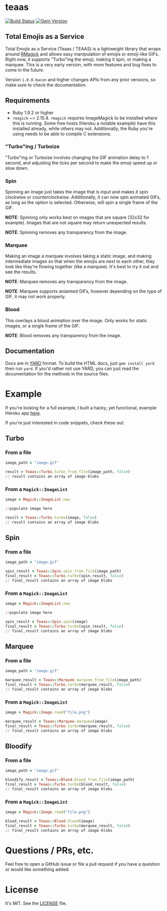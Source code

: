 # teaas
[![Build Status](https://travis-ci.org/wjr1985/teaas.svg?branch=master)](https://travis-ci.org/wjr1985/teaas) [![Gem Version](https://badge.fury.io/rb/teaas.svg)](https://badge.fury.io/rb/teaas)
## Total Emojis as a Service

Total Emojis as a Service (Teaas / TEAAS) is a lightweight library that wraps around [RMagick](https://github.com/rmagick/rmagick) and allows easy manipulation of emojis or emoji-like GIFs. Right now, it supports "Turbo"ing the emoji, making it spin, or making a marquee. This is a very early version, with more features and bug fixes to come in the future.

Version `1.0.0.bacon` and higher changes APIs from any prior versions, so make sure to check the documentation.

## Requirements

- Ruby 1.9.2 or higher
- `rmagick` ~> 2.15.4. `rmagick` requires ImageMagick to be installed where this is running. Some free hosts (Heroku a notable example) have this installed already, while others may not. Additionally, the Ruby you're using needs to be able to compile C extensions.

### "Turbo"ing / Turboize

"Turbo"ing or Turboize involves changing the GIF animation delay to 1 second, and adjusting the ticks per second to make the emoji speed up or slow down.

### Spin

Spinning an image just takes the image that is input and makes it spin clockwise or counterclockwise. Additionally, it can now spin animated GIFs, as long as the option is selected. Otherwise, will spin a single frame of the GIF.

**NOTE**: Spinning only works best on images that are square (32x32 for example). Images that are not square may return unexpected results.

**NOTE**: Spinning removes any transparency from the image.

### Marquee

Making an image a marquee involves taking a static image, and making intermediate images so that when the emojis are next to each other, they look like they're flowing together (like a marquee). It's best to try it out and see the results.

**NOTE**: Marquee removes any transparency from the image.

**NOTE**: Marquee supports aniamted GIFs, however depending on the type of GIF, it may not work properly.

### Blood

This overlays a blood animation over the image. Only works for static images, or a single frame of the GIF.

**NOTE**: Blood removes any transparency from the image.

## Documentation
Docs are in [YARD](http://yardoc.org/) format. To build the HTML docs, just `gem install yard` then run `yard`. If you'd rather not use YARD, you can just read the documentation for the methods in the source files.

# Example
If you're looking for a full example, I built a hacky, yet functional, example Heroku app [here](https://github.com/wjr1985/teaas_heroku_example).

If you're just interested in code snippets, check these out:

## Turbo
### From a file
```ruby
image_path = "image.gif"

result = Teaas::Turbo.turbo_from_file(image_path, false)
// result contains an array of image blobs
```

### From a `Magick::ImageList`

```ruby
image = Magick::ImageList.new

//populate image here

result = Teaas::Turbo.turbo(image, false)
// result contains an array of image blobs
```

## Spin
### From a file
```ruby
image_path = "image.gif"

spin_result = Teaas::Spin.spin_from_file(image_path)
final_result = Teaas::Turbo.turbo(spin_result, false)
// final_result contains an array of image blobs
```

### From a `Magick::ImageList`
```ruby
image = Magick::ImageList.new

//populate image here

spin_result = Teaas::Spin.spin(image)
final_result = Teaas::Turbo.turbo(spin_result, false)
// final_result contains an array of image blobs
```

## Marquee
### From a file
```ruby
image_path = "image.gif"

marquee_result = Teaas::Marquee.marquee_from_file(image_path)
final_result = Teaas::Turbo.turbo(marquee_result, false)
// final_result contains an array of image blobs
```

### From a `Magick::ImageList`
```ruby
image = Magick::Image.read("file.png")

marquee_result = Teaas::Marquee.marquee(image)
final_result = Teaas::Turbo.turbo(marquee_result, false)
// final_result contains an array of image blobs
```

## Bloodify
### From a file
```ruby
image_path = "image.gif"

bloodify_result = Teaas::Blood.blood_from_file(image_path)
final_result = Teaas::Turbo.turbo(blood_result, false)
// final_result contains an array of image blobs
```

### From a `Magick::ImageList`
```ruby
image = Magick::Image.read("file.png")

blood_result = Teaas::Blood.blood(image)
final_result = Teaas::Turbo.turbo(marquee_result, false)
// final_result contains an array of image blobs
```

# Questions / PRs, etc.
Feel free to open a GitHub issue or file a pull request if you have a question or would like something added.

# License
It's MIT. See the [LICENSE](https://github.com/wjr1985/teaas/blob/master/LICENSE) file.
